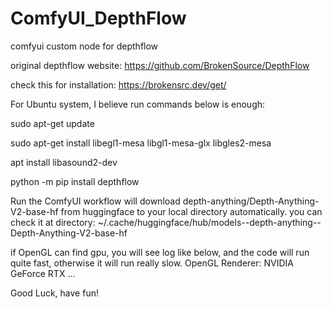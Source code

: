 # ComfyUI_DepthFlow
comfyui custom node for depthflow

original depthflow website: https://github.com/BrokenSource/DepthFlow

check this for installation: https://brokensrc.dev/get/

For Ubuntu system, I believe run commands below is enough: 

sudo apt-get update

sudo apt-get install libegl1-mesa libgl1-mesa-glx libgles2-mesa

apt install libasound2-dev

python -m pip install depthflow 

Run the ComfyUI workflow will download depth-anything/Depth-Anything-V2-base-hf from huggingface to your local directory automatically.
you can check it at directory: ~/.cache/huggingface/hub/models--depth-anything--Depth-Anything-V2-base-hf 

if OpenGL can find gpu, you will see log like below, and the code will run quite fast, otherwise it will run really slow.
OpenGL Renderer: NVIDIA GeForce RTX ...

Good Luck, have fun!

